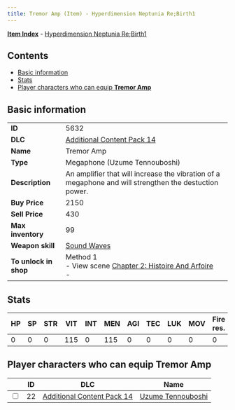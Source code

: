 ```yaml
---
title: Tremor Amp (Item) - Hyperdimension Neptunia Re;Birth1
---
```


[**Item Index**](/neptunia/rb1/item/index.html) - [Hyperdimension Neptunia Re;Birth1](/neptunia/rb1)

## Contents

- [Basic information](#basic-information)
- [Stats](#stats)
- [Player characters who can equip **Tremor Amp**](#player-characters-who-can-equip-tremor-amp)

## Basic information

|   |   |
| -- | -- |
| **ID** | 5632 |
| **DLC** | [Additional Content Pack 14](/neptunia/rb1/dlc/23-pack14.html) |
| **Name** | Tremor Amp |
| **Type** | Megaphone (Uzume Tennouboshi) |
| **Description** | An amplifier that will increase the vibration of a megaphone and will strengthen the destuction power. |
| **Buy Price** | 2150 |
| **Sell Price** | 430 |
| **Max inventory** | 99 |
| **Weapon skill** | [Sound Waves](/neptunia/rb1/skill/23-3701-sound-waves.html) |
| **To unlock in shop** | Method 1<br />- View scene [Chapter 2: Histoire And Arfoire](/neptunia/rb1/scene/1-201-chapter-2-histoire-and-arfoire.html)<br />-  |


## Stats

| HP | SP | STR | VIT | INT | MEN | AGI | TEC | LUK | MOV | Fire res. | Ice res. | Wind res. | Lightning res. |
| -- | -- | --- | --- | --- | --- | --- | --- | --- | --- | --------- | -------- | --------- | -------------- |
| 0 | 0 | 0 | 115 | 0 | 115 | 0 | 0 | 0 | 0 | 0 | 0 | 0 | 0 |


## Player characters who can equip **Tremor Amp**

|    | ID | DLC | Name |
| -- | -- | --- | ---- |
| <input type="checkbox" id="rb1-player-23-22" class="trackbox" /> | 22 | [Additional Content Pack 14](/neptunia/rb1/dlc/23-pack14.html) | [Uzume Tennouboshi](/neptunia/rb1/player/23-22-uzume-tennouboshi.html) |
